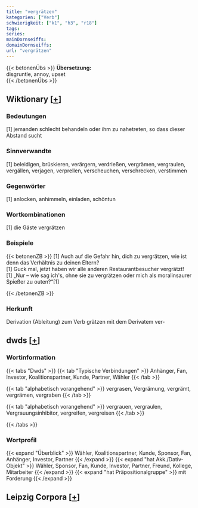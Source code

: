 ```yaml
---
title: "vergrätzen"
kategorien: ["Verb"]
schwierigkeit: ["k1", "h3", "r18"]
tags:
series:
mainDornseiffs:
domainDornseiffs:
url: "vergrätzen"
---
```


{{< betonenÜbs >}}
**Übersetzung:**  
disgruntle, annoy, upset  
{{< /betonenÜbs >}}

## Wiktionary [[+](https://de.wiktionary.org/wiki/vergrätzen)]

### Bedeutungen
[1] jemanden schlecht behandeln oder ihm zu nahetreten, so dass dieser Abstand sucht  

### Sinnverwandte
[1] beleidigen, brüskieren, verärgern, verdrießen, vergrämen, vergraulen, vergällen, verjagen, verprellen, verscheuchen, verschrecken, verstimmen  

### Gegenwörter
[1] anlocken, anhimmeln, einladen, schöntun  

### Wortkombinationen
[1] die Gäste vergrätzen  

### Beispiele
{{< betonenZB >}}
[1] Auch auf die Gefahr hin, dich zu vergrätzen, wie ist denn das Verhältnis zu deinen Eltern?  
[1] Guck mal, jetzt haben wir alle anderen Restaurantbesucher vergrätzt!  
[1] „Nur – wie sag ich's, ohne sie zu vergrätzen oder mich als moralinsaurer Spießer zu outen?“[1]  

{{< /betonenZB >}}
### Herkunft
Derivation (Ableitung) zum Verb grätzen mit dem Derivatem ver-  



## dwds [[+](https://www.dwds.de/wb/vergrätzen)]

### Wortinformation
{{< tabs "Dwds" >}}
{{< tab "Typische Verbindungen" >}}
Anhänger, Fan, Investor, Koalitionspartner, Kunde, Partner, Wähler
{{< /tab >}}

{{< tab "alphabetisch vorangehend" >}}
vergrasen, Vergrämung, vergrämt, vergrämen, vergraben
{{< /tab >}}

{{< tab "alphabetisch vorangehend" >}}
vergrauen, vergraulen, Vergrauungsinhibitor, vergreifen, vergreisen
{{< /tab >}}

{{< /tabs >}}

### Wortprofil
{{< expand "Überblick" >}} Wähler, Koalitionspartner, Kunde, Sponsor, Fan, Anhänger, Investor, Partner {{< /expand >}}
{{< expand "hat Akk./Dativ-Objekt" >}} Wähler, Sponsor, Fan, Kunde, Investor, Partner, Freund, Kollege, Mitarbeiter {{< /expand >}}
{{< expand "hat Präpositionalgruppe" >}} mit Forderung {{< /expand >}}

## Leipzig Corpora [[+](https://corpora.uni-leipzig.de/en/res?word=vergrätzen&corpusId=deu_newscrawl-public_2018)]

